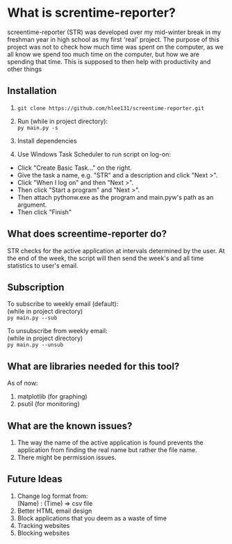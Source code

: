 # What is screntime-reporter?
screentime-reporter (STR) was developed over my mid-winter break in my freshman year in high school as my first 'real' project. The purpose of this project was not to check how much time was spent on the computer, as we all know we spend too much time on the computer, but how we are spending that time. This is supposed to then help with productivity and other things

## Installation
1. `git clone https://github.com/hlee131/screentime-reporter.git` 

2. Run (while in project directory):   
`py main.py -s`

3. Install dependencies    

4. Use Windows Task Scheduler to run script on log-on:   
  * Click "Create Basic Task..." on the right.
  * Give the task a name, e.g. "STR" and a description and click "Next >".
  * Click "When I log on" and then "Next >".
  * Then click "Start a program" and "Next >".
  * Then attach pythonw.exe as the program and main.pyw's path as an argument.     
  * Then click "Finish"

## What does screentime-reporter do?  
STR checks for the active application at intervals determined by the user. At the end of the week, the script will then send the week's and all time statistics to user's email. 

## Subscription
To subscribe to weekly email (default):       
(while in project directory)            
`py main.py --sub`

To unsubscribe from weekly email:        
(while in project directory)        
`py main.py --unsub`

## What are libraries needed for this tool? 
As of now:   
1. matplotlib (for graphing)   
2. psutil (for monitoring)

## What are the known issues?
1. The way the name of the active application is found prevents the application from finding the real name but rather the file name.
2. There might be permission issues. 

## Future Ideas
1. Change log format from:   
(Name) : (Time) => csv file   
2. Better HTML email design
3. Block applications that you deem as a waste of time
4. Tracking websites
5. Blocking websites
